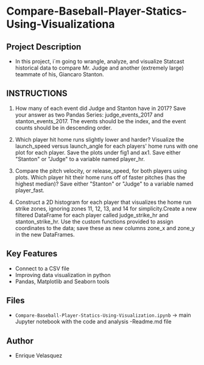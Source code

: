 # Compare-Baseball-Player-Statics-Using-Visualizationa

## Project Description
- In this project, i´m going to wrangle, analyze, and visualize Statcast historical data to compare Mr. Judge and another (extremely large) teammate of his, Giancaro Stanton.

## INSTRUCTIONS
1. How many of each event did Judge and Stanton have in 2017?
Save your answer as two Pandas Series: judge_events_2017 and stanton_events_2017. The events should be the index, and the event counts should be in descending order.

2. Which player hit home runs slightly lower and harder?
Visualize the launch_speed versus launch_angle for each players' home runs with one plot for each player. Save the plots under fig1 and ax1.
Save either "Stanton" or "Judge" to a variable named player_hr.

3. Compare the pitch velocity, or release_speed, for both players using plots. Which player hit their home runs off of faster pitches (has the highest median)? Save either "Stanton" or "Judge" to a variable named player_fast. 

4. Construct a 2D histogram for each player that visualizes the home run strike zones, ignoring zones 11, 12, 13, and 14 for simplicity.Create a new filtered DataFrame for each player called judge_strike_hr and stanton_strike_hr. Use the custom functions provided to assign coordinates to the data; save these as new columns zone_x and zone_y in the new DataFrames.

## Key Features
- Connect to a CSV file 
- Improving data visualization in python
- Pandas, Matplotlib and Seaborn tools

## Files
- `Compare-Baseball-Player-Statics-Using-Visualization.ipynb` → main Jupyter notebook with the code and analysis
-Readme.md file

## Author
- Enrique Velasquez
